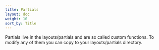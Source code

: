 ```yaml
---
title: Partials
layout: doc
weight: 10
sort_by: Title
---
```

Partials live in the layouts/partials and are so called custom functions. To modify any of them you can copy to your layouts/partials directory.